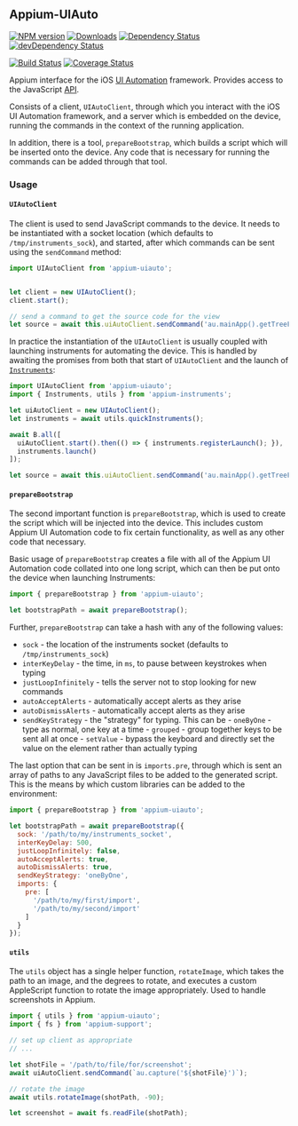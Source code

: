 ## Appium-UIAuto

[![NPM version](http://img.shields.io/npm/v/appium-uiauto.svg)](https://npmjs.org/package/appium-uiauto)
[![Downloads](http://img.shields.io/npm/dm/appium-uiauto.svg)](https://npmjs.org/package/appium-uiauto)
[![Dependency Status](https://david-dm.org/appium/appium-uiauto/2.0.svg)](https://david-dm.org/appium/appium-uiauto/2.0)
[![devDependency Status](https://david-dm.org/appium/appium-uiauto/2.0/dev-status.svg)](https://david-dm.org/appium/appium-uiauto/2.0#info=devDependencies)

[![Build Status](https://api.travis-ci.org/appium/appium-uiauto.png?branch=2.0)](https://travis-ci.org/appium/appium-uiauto)
[![Coverage Status](https://coveralls.io/repos/appium/appium-uiauto/badge.svg?branch=2.0)](https://coveralls.io/r/appium/appium-uiauto?branch=2.0)


Appium interface for the iOS [UI Automation](https://developer.apple.com/library/watchos/documentation/DeveloperTools/Conceptual/InstrumentsUserGuide/UIAutomation.html) framework. Provides access to the JavaScript [API](https://developer.apple.com/library/ios/documentation/DeveloperTools/Reference/UIAutomationRef/).

Consists of a client, `UIAutoClient`, through which you interact with the iOS UI Automation framework, and a server which is embedded on the device, running the commands in the context of the running application.

In addition, there is a tool, `prepareBootstrap`, which builds a script which will be inserted onto the device. Any code that is necessary for running the commands can be added through that tool.


### Usage

#### `UIAutoClient`

The client is used to send JavaScript commands to the device. It needs to be instantiated with a socket location (which defaults to `/tmp/instruments_sock`), and started, after which commands can be sent using the `sendCommand` method:

```js
import UIAutoClient from 'appium-uiauto';


let client = new UIAutoClient();
client.start();

// send a command to get the source code for the view
let source = await this.uiAutoClient.sendCommand('au.mainApp().getTreeForXML()');
```

In practice the instantiation of the `UIAutoClient` is usually coupled with launching instruments for automating the device. This is handled by awaiting the promises from both that start of `UIAutoClient` and the launch of [`Instruments`](https://github.com/appium/appium-instruments):

```js
import UIAutoClient from 'appium-uiauto';
import { Instruments, utils } from 'appium-instruments';

let uiAutoClient = new UIAutoClient();
let instruments = await utils.quickInstruments();

await B.all([
  uiAutoClient.start().then(() => { instruments.registerLaunch(); }),
  instruments.launch()
]);

let source = await this.uiAutoClient.sendCommand('au.mainApp().getTreeForXML()');
```

#### `prepareBootstrap`

The second important function is `prepareBootstrap`, which is used to create the script which will be injected into the device. This includes custom Appium UI Automation code to fix certain functionality, as well as any other code that necessary.

Basic usage of `prepareBootstrap` creates a file with all of the Appium UI Automation code collated into one long script, which can then be put onto the device when launching Instruments:

```js
import { prepareBootstrap } from 'appium-uiauto';

let bootstrapPath = await prepareBootstrap();
```

Further, `prepareBootstrap` can take a hash with any of the following values:

- `sock` - the location of the instruments socket (defaults to `/tmp/instruments_sock`)
- `interKeyDelay` - the time, in `ms`, to pause between keystrokes when typing
- `justLoopInfinitely` - tells the server not to stop looking for new commands
- `autoAcceptAlerts` - automatically accept alerts as they arise
- `autoDismissAlerts` - automatically accept alerts as they arise
- `sendKeyStrategy` - the "strategy" for typing. This can be
      - `oneByOne` - type as normal, one key at a time
      - `grouped` - group together keys to be sent all at once
      - `setValue` - bypass the keyboard and directly set the value on the element rather than actually typing

The last option that can be sent in is `imports.pre`, through which is sent an array of paths to any JavaScript files to be added to the generated script. This is the means by which custom libraries can be added to the environment:

```js
import { prepareBootstrap } from 'appium-uiauto';

let bootstrapPath = await prepareBootstrap({
  sock: '/path/to/my/instruments_socket',
  interKeyDelay: 500,
  justLoopInfinitely: false,
  autoAcceptAlerts: true,
  autoDismissAlerts: true,
  sendKeyStrategy: 'oneByOne',
  imports: {
    pre: [
      '/path/to/my/first/import',
      '/path/to/my/second/import'
    ]
  }
});
```
#### `utils`

The `utils` object has a single helper function, `rotateImage`, which takes the path to an image, and the degrees to rotate, and executes a custom AppleScript function to rotate the image appropriately. Used to handle screenshots in Appium.

```js
import { utils } from 'appium-uiauto';
import { fs } from 'appium-support';

// set up client as appropriate
// ...

let shotFile = '/path/to/file/for/screenshot';
await uiAutoClient.sendCommand(`au.capture('${shotFile}')`);

// rotate the image
await utils.rotateImage(shotPath, -90);

let screenshot = await fs.readFile(shotPath);
```
